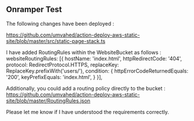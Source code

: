 ## Onramper Test

The following changes have been deployed :

https://github.com/umvahed/action-deploy-aws-static-site/blob/master/src/static-page-stack.ts

I have added RoutingRules within the WebsiteBucket as follows :
 websiteRoutingRules: [{
      hostName: 'index.html',
      httpRedirectCode: '404',
      protocol: RedirectProtocol.HTTPS,
      replaceKey: ReplaceKey.prefixWith('users/'),
      condition: {
        httpErrorCodeReturnedEquals: '200',
        keyPrefixEquals: 'index.html',
      }
    }],
    
   Additionally, you could add a routing policy directly to the bucket : https://github.com/umvahed/action-deploy-aws-static-site/blob/master/RoutingRules.json
   
   
   Please let me know if I have understood the requirements correctly.
   
   
